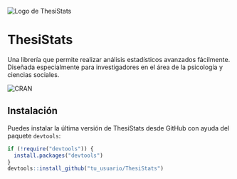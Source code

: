 ![Logo de ThesiStats](ruta/al/logo.png)

# ThesiStats

Una librería que permite realizar análisis estadísticos avanzados fácilmente. Diseñada especialmente para investigadores en el área de la psicología y ciencias sociales.

![CRAN](https://img.shields.io/cran/v/thesistats?style=flat-square)

## Instalación

Puedes instalar la última versión de ThesiStats desde GitHub con ayuda del paquete `devtools`:

```r
if (!require("devtools")) {
  install.packages("devtools")
}
devtools::install_github("tu_usuario/ThesiStats")
```
